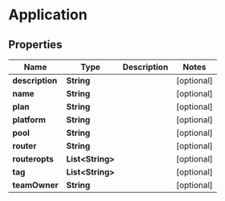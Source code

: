 
# Application

## Properties
Name | Type | Description | Notes
------------ | ------------- | ------------- | -------------
**description** | **String** |  |  [optional]
**name** | **String** |  |  [optional]
**plan** | **String** |  |  [optional]
**platform** | **String** |  |  [optional]
**pool** | **String** |  |  [optional]
**router** | **String** |  |  [optional]
**routeropts** | **List&lt;String&gt;** |  |  [optional]
**tag** | **List&lt;String&gt;** |  |  [optional]
**teamOwner** | **String** |  |  [optional]



